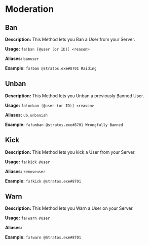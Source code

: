 # Moderation

## Ban
**Description:** This Method lets you Ban a User from your Server.

**Usage:** `fa!ban [@user (or ID)] <reason>` 

**Aliases:** `banuser`

**Example:** `fa!ban @stratos.exe#8701 Raiding`


## Unban
**Description:** This Method lets you Unban a previously Banned User.

**Usage:** `fa!unban [@user (or ID)] <reason>`

**Aliases:** `ub,unbanish`

**Example:** `fa!unban @stratos.exe#8701 Wrongfully Banned`


## Kick
**Description:** This Method lets you kick a User from your Server. 

**Usage:** `fa!kick @user`

**Aliases:** `removeuser`

**Example:** `fa!kick @stratos.exe#8701`


## Warn
**Description:** This Method lets you Warn a User on your Server. 

**Usage:** `fa!warn @user`

**Aliases:** 

**Example:** `fa!warn @Stratos.exe#8701`
